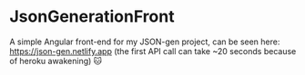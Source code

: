 # JsonGenerationFront

A simple Angular front-end for my JSON-gen project, can be seen here: https://json-gen.netlify.app (the first API call can take ~20 seconds because of heroku awakening) 🐱‍
